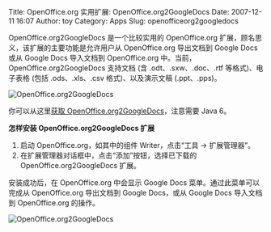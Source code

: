 Title: OpenOffice.org 实用扩展: OpenOffice.org2GoogleDocs
Date: 2007-12-11 16:07
Author: toy
Category: Apps
Slug: openofficeorg2googledocs

OpenOffice.org2GoogleDocs 是一个比较实用的 OpenOffice.org
扩展，顾名思义，该扩展的主要功能是允许用户从 OpenOffice.org 导出文档到
Google Docs 或从 Google Docs 导入文档到 OpenOffice.org
中。当前，OpenOffice.org2GoogleDocs 支持文档 (含 .odt、.sxw、.doc、.rtf
等格式)、电子表格 (包括 .ods、.xls、.csv 格式)、以及演示文稿
(.ppt、.pps)。

![OpenOffice.org2GoogleDocs](http://i.linuxtoy.org/i/2007/12/ooo2gd.png)

你可以从这里[获取
OpenOffice.org2GoogleDocs](http://extensions.services.openoffice.org/project/ooo2gd)，注意需要
Java 6。

**怎样安装 OpenOffice.org2GoogleDocs 扩展**

1.  启动 OpenOffice.org，如其中的组件 Writer，点击“工具 → 扩展管理器”。
2.  在扩展管理器对话框中，点击“添加”按钮，选择已下载的
    OpenOffice.org2GoogleDocs 扩展。

安装成功后，在 OpenOffice.org 中会显示 Google Docs
菜单。通过此菜单可以完成从 OpenOffice.org 导出文档到 Google Docs，或从
Google Docs 导入文档到 OpenOffice.org 的操作。

![OpenOffice.org2GoogleDocs](http://i.linuxtoy.org/i/2007/12/ooo2gdocs.png)
